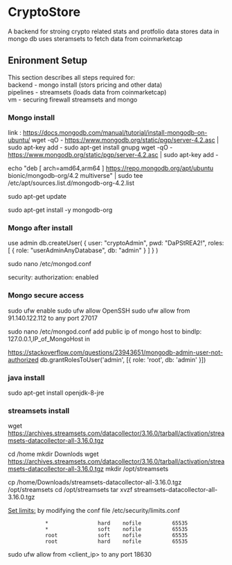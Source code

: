 # CryptoStore
A backend for stroing crypto related stats and protfolio data 
stores data in mongo db 
uses steramsets to fetch data from coinmarketcap 



## Enironment Setup 
This section describes all steps required for:		
backend - mongo install (stors pricing and other data)		
pipelines - streamsets (loads data from coinmarketcap)	 	
vm - securing firewall  streamsets and mongo	  	

### Mongo install 
link : https://docs.mongodb.com/manual/tutorial/install-mongodb-on-ubuntu/
wget -qO - https://www.mongodb.org/static/pgp/server-4.2.asc | sudo apt-key add -
sudo apt-get install gnupg
wget -qO - https://www.mongodb.org/static/pgp/server-4.2.asc | sudo apt-key add -

echo "deb [ arch=amd64,arm64 ] https://repo.mongodb.org/apt/ubuntu bionic/mongodb-org/4.2 multiverse" | sudo tee /etc/apt/sources.list.d/mongodb-org-4.2.list

sudo apt-get update

sudo apt-get install -y mongodb-org


### Mongo after install 

use admin 
db.createUser(
  {
    user: "cryptoAdmin",
    pwd: "DaPStREA2!",
    roles: [ { role: "userAdminAnyDatabase", db: "admin" } ]
  }
)

sudo nano /etc/mongod.conf

security:
  authorization: enabled
  

### Mongo secure access 
  sudo ufw enable
  sudo ufw allow OpenSSH
  sudo ufw allow from 91.140.122.112 to any port 27017



 sudo nano /etc/mongod.conf
 add public ip of mongo host to 
	bindIp: 127.0.0.1,IP_of_MongoHost 
  in 	
	
	
  https://stackoverflow.com/questions/23943651/mongodb-admin-user-not-authorized
db.grantRolesToUser('admin', [{ role: 'root', db: 'admin' }])
### java install 
sudo apt-get install openjdk-8-jre
### streamsets install 


wget https://archives.streamsets.com/datacollector/3.16.0/tarball/activation/streamsets-datacollector-all-3.16.0.tgz

cd /home
mkdir Downlods 
wget https://archives.streamsets.com/datacollector/3.16.0/tarball/activation/streamsets-datacollector-all-3.16.0.tgz
mkdir /opt/streamsets

cp /home/Downloads/streamsets-datacollector-all-3.16.0.tgz  /opt/streamsets
cd /opt/streamsets
tar xvzf streamsets-datacollector-all-3.16.0.tgz

[Set limits:](https://superuser.com/questions/1200539/cannot-increase-open-file-limit-past-4096-ubuntu)
   by modifying the conf file /etc/security/limits.conf
            
                *                hard    nofile          65535
                *                soft    nofile          65535
                root             soft    nofile          65535
                root             hard    nofile          65535
		

sudo ufw allow from <client_ip> to any port 18630





